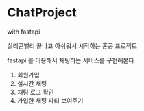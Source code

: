 # ChatProject
with fastapi

실리콘밸리 끝나고 아쉬워서 시작하는 혼공 프로젝트

fastapi 를 이용해서 채팅하는 서비스를 구현해본다
1. 회원가입
2. 실시간 채팅
3. 채팅 로그 확인
4. 가입한 채팅 파티 보여주기